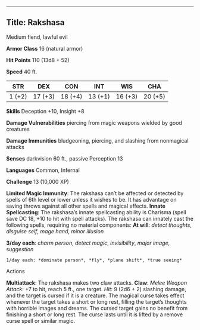 -------------------------
Title: Rakshasa
-------------------------


Medium fiend, lawful evil

**Armor Class** 16 (natural armor)

**Hit Points** 110 (13d8 + 52)

**Speed** 40 ft.

  STR|         DEX|         CON|         INT|         WIS|         CHA
  -----------| -----------| -----------| -----------| -----------| -----------|
   1 (+2)   | 17 (+3)   | 18 (+4)   | 13 (+1)   | 16 (+3)   | 20 (+5)

**Skills** Deception +10, Insight +8

**Damage Vulnerabilities** piercing from magic weapons wielded by good
creatures

**Damage Immunities** bludgeoning, piercing, and slashing from
nonmagical attacks

**Senses** darkvision 60 ft., passive Perception 13

**Languages** Common, Infernal

**Challenge** 13 (10,000 XP)


**Limited Magic Immunity**: The rakshasa can’t be affected or detected
by spells of 6th level or lower unless it wishes to be. It has advantage
on saving throws against all other spells and magical effects.
**Innate Spellcasting**: The rakshasa’s innate spellcasting ability is
Charisma (spell save DC 18, +10 to hit with spell attacks). The rakshasa
can innately cast the following spells, requiring no material
components:
**At will**: *detect thoughts*, *disguise self*, *mage hand*, *minor
    illusion*

<!-- -->

**3/day each**: *charm person*, *detect magic*, *invisibility*,
    *major image*, s*uggestion*

    1/day each: *dominate person*, *fly*, *plane shift*, *true seeing*


Actions

**Multiattack**: The rakshasa makes two claw attacks.
**Claw**: *Melee Weapon Attack*: +7 to hit, reach 5 ft., one target.
    *Hit*: 9 (2d6 + 2) slashing damage, and the target is cursed if it
    is a creature. The magical curse takes effect whenever the target
    takes a short or long rest, filling the target’s thoughts with
    horrible images and dreams. The cursed target gains no benefit from
    finishing a short or long rest. The curse lasts until it is lifted
    by a remove curse spell or similar magic.


